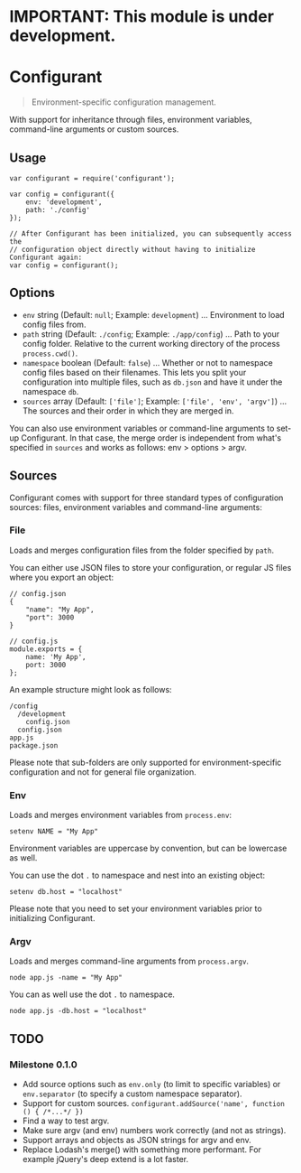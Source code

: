 # IMPORTANT: This module is under development.

# Configurant

> Environment-specific configuration management.

With support for inheritance through files, environment variables, command-line arguments or custom sources.

## Usage

    var configurant = require('configurant');

    var config = configurant({
        env: 'development',
        path: './config'
    });

    // After Configurant has been initialized, you can subsequently access the
    // configuration object directly without having to initialize Configurant again:
    var config = configurant();


## Options

* `env` string (Default: `null`; Example: `development`) ... Environment to load config files from.
* `path` string (Default: `./config`; Example: `./app/config`) ... Path to your config folder. Relative to the current working directory of the process `process.cwd()`.
* `namespace` boolean (Default: `false`) ... Whether or not to namespace config files based on their filenames. This lets you split your configuration into multiple files, such as `db.json` and have it under the namespace `db`.
* `sources` array (Default: `['file']`; Example: `['file', 'env', 'argv']`) ... The sources and their order in which they are merged in.

You can also use environment variables or command-line arguments to set-up Configurant. In that case, the merge order is independent from what's specified in `sources` and works as follows: env > options > argv.


## Sources

Configurant comes with support for three standard types of configuration sources: files, environment variables and command-line arguments:

### File

Loads and merges configuration files from the folder specified by `path`.

You can either use JSON files to store your configuration, or regular JS files where you export an object:

    // config.json
    {
        "name": "My App",
        "port": 3000
    }

    // config.js
    module.exports = {
        name: 'My App',
        port: 3000
    };

An example structure might look as follows:

    /config
      /development
        config.json
      config.json
    app.js
    package.json

Please note that sub-folders are only supported for environment-specific configuration and not for general file organization.

### Env

Loads and merges environment variables from `process.env`:

    setenv NAME = "My App"

Environment variables are uppercase by convention, but can be lowercase as well.

You can use the dot `.` to namespace and nest into an existing object:

    setenv db.host = "localhost"

Please note that you need to set your environment variables prior to initializing Configurant.

### Argv

Loads and merges command-line arguments from `process.argv`.

    node app.js -name = "My App"

You can as well use the dot `.` to namespace.

    node app.js -db.host = "localhost"


## TODO

### Milestone 0.1.0

* Add source options such as `env.only` (to limit to specific variables) or `env.separator` (to specify a custom namespace separator).
* Support for custom sources. `configurant.addSource('name', function () { /*...*/ })`
* Find a way to test argv.
* Make sure argv (and env) numbers work correctly (and not as strings).
* Support arrays and objects as JSON strings for argv and env.
* Replace Lodash's merge() with something more performant. For example jQuery's deep extend is a lot faster.